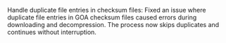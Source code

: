 Handle duplicate file entries in checksum files: Fixed an issue where duplicate file entries in GOA checksum files caused errors during downloading and decompression. The process now skips duplicates and continues without interruption.